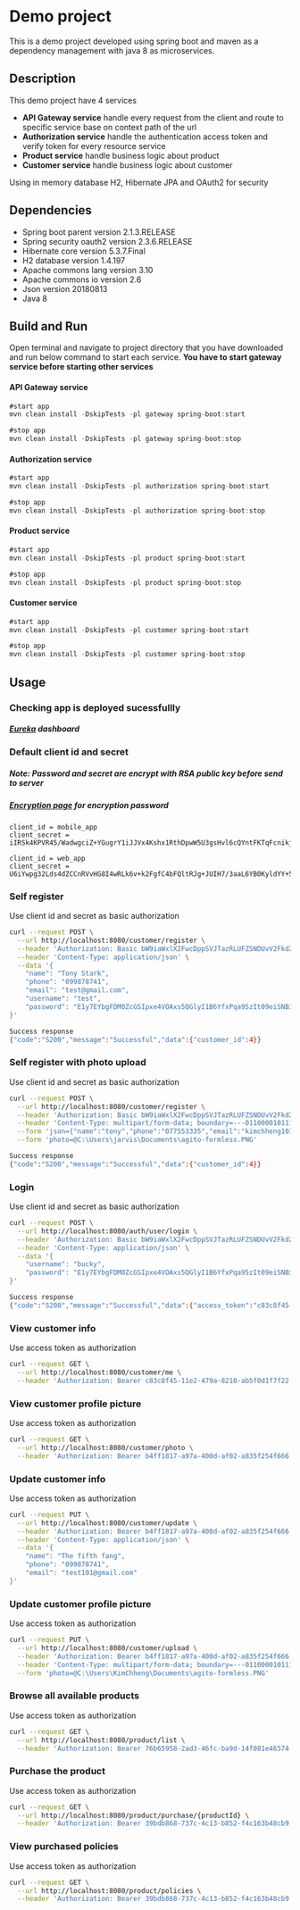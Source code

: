 # Demo project
This is a demo project developed using spring boot and maven as a dependency management
with java 8 as microservices.
## Description
This demo project have 4 services 
- **API Gateway service** handle every request from the client and route to specific service
base on context path of the url
- **Authorization service** handle the authentication access token and verify token for every resource service
- **Product service** handle business logic about product
- **Customer service** handle business logic about customer

Using in memory database H2, Hibernate JPA and OAuth2 for security
## Dependencies
* Spring boot parent version 2.1.3.RELEASE
* Spring security oauth2 version 2.3.6.RELEASE
* Hibernate core version 5.3.7.Final
* H2 database version 1.4.197
* Apache commons lang version 3.10
* Apache commons io version 2.6
* Json version 20180813
* Java 8
## Build and Run
Open terminal and navigate to project directory that you have downloaded and run below command to start each service.
**You have to start gateway service before starting other services**
#### API Gateway service
```java
#start app
mvn clean install -DskipTests -pl gateway spring-boot:start

#stop app
mvn clean install -DskipTests -pl gateway spring-boot:stop
```
#### Authorization service
```java
#start app
mvn clean install -DskipTests -pl authorization spring-boot:start

#stop app
mvn clean install -DskipTests -pl authorization spring-boot:stop
```
#### Product service
```java
#start app
mvn clean install -DskipTests -pl product spring-boot:start

#stop app
mvn clean install -DskipTests -pl product spring-boot:stop
```
#### Customer service
```java
#start app
mvn clean install -DskipTests -pl customer spring-boot:start

#stop app
mvn clean install -DskipTests -pl customer spring-boot:stop
```
## Usage
### Checking app is deployed sucessfullly

##### [Eureka](localhost:8080) dashboard

### Default client id and secret
##### Note: Password and secret are encrypt with RSA public key before send to server 
##### [Encryption page](localhost:8080/auth) for encryption password
```
client_id = mobile_app
client_secret = iIRSk4KPVR45/WadwgciZ+YGugrY1iJJVx4Kshx1RthDpwW5U3gsHvl6cQYntFKTqFcnikjdCxdZ0obA85cYTD3RVP09UDFC01z77Cp9q78eQo27WZsblmpJVhmWc+iA7lb47bQ7vTZt3q+jAbzKUSUctvxDasA+Sk9WFIgI/eEtz7t4V4hihyaaobxLdFyU1PhiLCgraNydr/xEe2qOhNrVuMB3NTSV31TmeQEELf0q+y0oXwe6HDgDKPO7azmJTz/Ro+1Ei3UZHgNOm7H5a+uPUHdhTsChTqurw0L4wkbMI4DcyeKnaXcsmOtTWq3DcOxHCRiTkkGSIpoyqTOF2Q==

client_id = web_app
client_secret = U6iYwpg32Lds4dZCCnRVvHG8I4wRLk6v+k2FgfC4bFQltRJg+JUIH7/3aaL6YB0KyldYY+5RzjS/uF31VDUhHNy3xTKkZYTyNgw8greeB9Y6ZjtOqvM9eYWgYRVJLrNevsDgVqT+R6tYFlc0wMDHny3yw90uyCI+O3o3eMTQjoT/qDWJrxLhshMBRqs6x4pDrG/dBFvCbpFxjQXje13lX9ZrdJ802f9HJGRyLqZxnYLHm6qSBHxSON60Cxdg92/pRDm/SVWbTAjQc7BeyiBR4VbvK0p0CUaAdY8nf+8tdDaZFtHvXE/sS2Q5E4Ox6Ms8tjsGuTLxirKKLWhdgnGFUw==
```

### Self register
Use client id and secret as basic authorization
```sh
curl --request POST \
  --url http://localhost:8080/customer/register \
  --header 'Authorization: Basic bW9iaWxlX2FwcDppSVJTazRLUFZSNDUvV2Fkd2djaVorWUd1Z3JZMWlKSlZ4NEtzaHgxUnRoRHB3VzVVM2dzSHZsNmNRWW50RktUcUZjbmlramRDeGRaMG9iQTg1Y1lURDNSVlAwOVVERkMwMXo3N0NwOXE3OGVRbzI3V1pzYmxtcEpWaG1XYytpQTdsYjQ3YlE3dlRadDNxK2pBYnpLVVNVY3R2eERhc0ErU2s5V0ZJZ0kvZUV0ejd0NFY0aGloeWFhb2J4TGRGeVUxUGhpTENncmFOeWRyL3hFZTJxT2hOclZ1TUIzTlRTVjMxVG1lUUVFTGYwcSt5MG9Yd2U2SERnREtQTzdhem1KVHovUm8rMUVpM1VaSGdOT203SDVhK3VQVUhkaFRzQ2hUcXVydzBMNHdrYk1JNERjeWVLbmFYY3NtT3RUV3EzRGNPeEhDUmlUa2tHU0lwb3lxVE9GMlE9PQ==' \
  --header 'Content-Type: application/json' \
  --data '{
	"name": "Tony Stark",
	"phone": "099878741",
	"email": "test@gmail.com",
	"username": "test",
	"password": "E1y7EYbgFDM0ZcGSIpxe4VOAxs5QGlyI1B6YfxPqa95zIt09eiSNBivBeVrV7TRfCeA9qTbIJtAilo+453VodxeQmyBioQh1XFcrJyX9bsWQJbCOpPpNxTzhnxMv0gGLeCu7huxr09eNqZfTzx3i2xCq+FTlic/uu8IeS14xo9iA1JM+Xx1pMVobIrnqmvCvnmRgJagLIk06YdYPlgtsIoy2BwhYyS5wgkJn8BsbNoQbYxlTAnAyyNZ+IBgB9RgyHQ5UiNSv8mIk7hpKsXAbfCUh6CGegRLmj7joTNDKYDWtwWWf99y74/qi/QMq6Yfwgd3QjKt08iGY4YaKNtA3mA=="
}'

Success response
{"code":"S200","message":"Successful","data":{"customer_id":4}}
```
### Self register with photo upload
Use client id and secret as basic authorization
```sh
curl --request POST \
  --url http://localhost:8080/customer/register \
  --header 'Authorization: Basic bW9iaWxlX2FwcDppSVJTazRLUFZSNDUvV2Fkd2djaVorWUd1Z3JZMWlKSlZ4NEtzaHgxUnRoRHB3VzVVM2dzSHZsNmNRWW50RktUcUZjbmlramRDeGRaMG9iQTg1Y1lURDNSVlAwOVVERkMwMXo3N0NwOXE3OGVRbzI3V1pzYmxtcEpWaG1XYytpQTdsYjQ3YlE3dlRadDNxK2pBYnpLVVNVY3R2eERhc0ErU2s5V0ZJZ0kvZUV0ejd0NFY0aGloeWFhb2J4TGRGeVUxUGhpTENncmFOeWRyL3hFZTJxT2hOclZ1TUIzTlRTVjMxVG1lUUVFTGYwcSt5MG9Yd2U2SERnREtQTzdhem1KVHovUm8rMUVpM1VaSGdOT203SDVhK3VQVUhkaFRzQ2hUcXVydzBMNHdrYk1JNERjeWVLbmFYY3NtT3RUV3EzRGNPeEhDUmlUa2tHU0lwb3lxVE9GMlE9PQ==' \
  --header 'Content-Type: multipart/form-data; boundary=---011000010111000001101001' \
  --form 'json={"name":"tony","phone":"077553335","email":"kimchheng101@gmail.com","username":"tony","password":"iIRSk4KPVR45/WadwgciZ+YGugrY1iJJVx4Kshx1RthDpwW5U3gsHvl6cQYntFKTqFcnikjdCxdZ0obA85cYTD3RVP09UDFC01z77Cp9q78eQo27WZsblmpJVhmWc+iA7lb47bQ7vTZt3q+jAbzKUSUctvxDasA+Sk9WFIgI/eEtz7t4V4hihyaaobxLdFyU1PhiLCgraNydr/xEe2qOhNrVuMB3NTSV31TmeQEELf0q+y0oXwe6HDgDKPO7azmJTz/Ro+1Ei3UZHgNOm7H5a+uPUHdhTsChTqurw0L4wkbMI4DcyeKnaXcsmOtTWq3DcOxHCRiTkkGSIpoyqTOF2Q=="}' \
  --form 'photo=@C:\Users\jarvis\Documents\agito-formless.PNG'

Success response
{"code":"S200","message":"Successful","data":{"customer_id":4}}
```

### Login
Use client id and secret as basic authorization
```sh
curl --request POST \
  --url http://localhost:8080/auth/user/login \
  --header 'Authorization: Basic bW9iaWxlX2FwcDppSVJTazRLUFZSNDUvV2Fkd2djaVorWUd1Z3JZMWlKSlZ4NEtzaHgxUnRoRHB3VzVVM2dzSHZsNmNRWW50RktUcUZjbmlramRDeGRaMG9iQTg1Y1lURDNSVlAwOVVERkMwMXo3N0NwOXE3OGVRbzI3V1pzYmxtcEpWaG1XYytpQTdsYjQ3YlE3dlRadDNxK2pBYnpLVVNVY3R2eERhc0ErU2s5V0ZJZ0kvZUV0ejd0NFY0aGloeWFhb2J4TGRGeVUxUGhpTENncmFOeWRyL3hFZTJxT2hOclZ1TUIzTlRTVjMxVG1lUUVFTGYwcSt5MG9Yd2U2SERnREtQTzdhem1KVHovUm8rMUVpM1VaSGdOT203SDVhK3VQVUhkaFRzQ2hUcXVydzBMNHdrYk1JNERjeWVLbmFYY3NtT3RUV3EzRGNPeEhDUmlUa2tHU0lwb3lxVE9GMlE9PQ==' \
  --header 'Content-Type: application/json' \
  --data '{
	"username": "bucky",
	"password": "E1y7EYbgFDM0ZcGSIpxe4VOAxs5QGlyI1B6YfxPqa95zIt09eiSNBivBeVrV7TRfCeA9qTbIJtAilo+453VodxeQmyBioQh1XFcrJyX9bsWQJbCOpPpNxTzhnxMv0gGLeCu7huxr09eNqZfTzx3i2xCq+FTlic/uu8IeS14xo9iA1JM+Xx1pMVobIrnqmvCvnmRgJagLIk06YdYPlgtsIoy2BwhYyS5wgkJn8BsbNoQbYxlTAnAyyNZ+IBgB9RgyHQ5UiNSv8mIk7hpKsXAbfCUh6CGegRLmj7joTNDKYDWtwWWf99y74/qi/QMq6Yfwgd3QjKt08iGY4YaKNtA3mA=="
}'

Success response
{"code":"S200","message":"Successful","data":{"access_token":"c83c8f45-11e2-479a-8210-ab5f0d1f7f22","token_type":"bearer","refresh_token":"16d0a17f-9f5a-4dbe-bd80-03a58e2a5b64","expires_in":3599,"scope":"read write","refresh_token_expires_in":3799,"refresh_token_expires_date":"2021-10-31 16:13:44","expires_date":"2021-10-31 16:10:24","issued_at":"2021-10-31 15:10:24"}}
```

### View customer info
Use access token as authorization
```sh
curl --request GET \
  --url http://localhost:8080/customer/me \
  --header 'Authorization: Bearer c83c8f45-11e2-479a-8210-ab5f0d1f7f22'
```

### View customer profile picture
Use access token as authorization
```sh
curl --request GET \
  --url http://localhost:8080/customer/photo \
  --header 'Authorization: Bearer b4ff1817-a97a-400d-af02-a835f254f666'
```

### Update customer info
Use access token as authorization
```sh
curl --request PUT \
  --url http://localhost:8080/customer/update \
  --header 'Authorization: Bearer b4ff1817-a97a-400d-af02-a835f254f666' \
  --header 'Content-Type: application/json' \
  --data '{
	"name": "The fifth fang",
	"phone": "099878741",
	"email": "test101@gmail.com"
}'
```

### Update customer profile picture
Use access token as authorization
```sh
curl --request PUT \
  --url http://localhost:8080/customer/upload \
  --header 'Authorization: Bearer b4ff1817-a97a-400d-af02-a835f254f666' \
  --header 'Content-Type: multipart/form-data; boundary=---011000010111000001101001' \
  --form 'photo=@C:\Users\KimChheng\Documents\agito-formless.PNG'
```

### Browse all available products
Use access token as authorization
```sh
curl --request GET \
  --url http://localhost:8080/product/list \
  --header 'Authorization: Bearer 76b65958-2ad3-46fc-ba9d-14f081e46574'
```

### Purchase the product
Use access token as authorization
```sh
curl --request GET \
  --url http://localhost:8080/product/purchase/{productId} \
  --header 'Authorization: Bearer 39bdb868-737c-4c13-b852-f4c163b48cb9'
```

### View purchased policies
Use access token as authorization
```sh
curl --request GET \
  --url http://localhost:8080/product/policies \
  --header 'Authorization: Bearer 39bdb868-737c-4c13-b852-f4c163b48cb9'
```